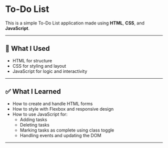 # To-Do List

This is a simple To-Do List application made using **HTML**, **CSS**, and **JavaScript**.

---

## 🔧 What I Used
- HTML for structure
- CSS for styling and layout
- JavaScript for logic and interactivity

---

## ✅ What I Learned
- How to create and handle HTML forms
- How to style with Flexbox and responsive design
- How to use JavaScript for:
  - Adding tasks
  - Deleting tasks
  - Marking tasks as complete using class toggle
  - Handling events and updating the DOM

---
